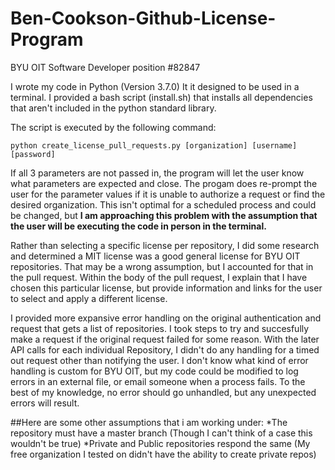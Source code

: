 # Ben-Cookson-Github-License-Program
BYU OIT Software Developer position #82847

I wrote my code in Python (Version 3.7.0)
It it designed to be used in a terminal. I provided a bash script (install.sh) that installs all dependencies that aren't included in the python standard library.

The script is executed by the following command:
```
python create_license_pull_requests.py [organization] [username] [password]
```
If all 3 parameters are not passed in, the program will let the user know what parameters are expected and close. The progam does re-prompt the user for the parameter values if it is unable to authorize a request or find the desired organization. This isn't optimal for a scheduled process and could be changed, but **I am approaching this problem with the assumption that the user will be executing the code in person in the terminal.**

Rather than selecting a specific license per repository, I did some research and determined a MIT license was a good general license for BYU OIT repositories. That may be a wrong assumption, but I accounted for that in the pull request. Within the body of the pull request, I explain that I have chosen this particular license, but provide information and links for the user to select and apply a different license.

I provided more expansive error handling on the original authentication and request that gets a list of repositories. I took steps to try and succesfully make a request if the original request failed for some reason. With the later API calls for each individual Repository, I didn't do any handling for a timed out request other than notifying the user. I don't know what kind of error handling is custom for BYU OIT, but my code could be modified to log errors in an external file, or email someone when a process fails. To the best of my knowledge, no error should go unhandled, but any unexpected errors will result.

##Here are some other assumptions that i am working under:
*The repository must have a master branch (Though I can't think of a case this wouldn't be true)
*Private and Public repositories respond the same (My free organization I tested on didn't have the ability to create private repos)

